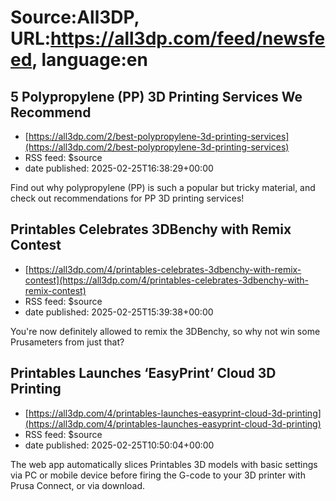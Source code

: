 # Source:All3DP, URL:https://all3dp.com/feed/newsfeed, language:en

## 5 Polypropylene (PP) 3D Printing Services We Recommend
 - [https://all3dp.com/2/best-polypropylene-3d-printing-services](https://all3dp.com/2/best-polypropylene-3d-printing-services)
 - RSS feed: $source
 - date published: 2025-02-25T16:38:29+00:00

Find out why polypropylene (PP) is such a popular but tricky material, and check out recommendations for PP 3D printing services!

## Printables Celebrates 3DBenchy with Remix Contest
 - [https://all3dp.com/4/printables-celebrates-3dbenchy-with-remix-contest](https://all3dp.com/4/printables-celebrates-3dbenchy-with-remix-contest)
 - RSS feed: $source
 - date published: 2025-02-25T15:39:38+00:00

You're now definitely allowed to remix the 3DBenchy, so why not win some Prusameters from just that?

## Printables Launches ‘EasyPrint’ Cloud 3D Printing
 - [https://all3dp.com/4/printables-launches-easyprint-cloud-3d-printing](https://all3dp.com/4/printables-launches-easyprint-cloud-3d-printing)
 - RSS feed: $source
 - date published: 2025-02-25T10:50:04+00:00

The web app automatically slices Printables 3D models with basic settings via PC or mobile device before firing the G-code to your 3D printer with Prusa Connect, or via download.


